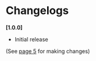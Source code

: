 # Changelogs

**[1.0.0]**
 - Initial release

(See [page 5](https://github.com/Thor-x86/varl/blob/master/docs/5-Contribution.md) for making changes)